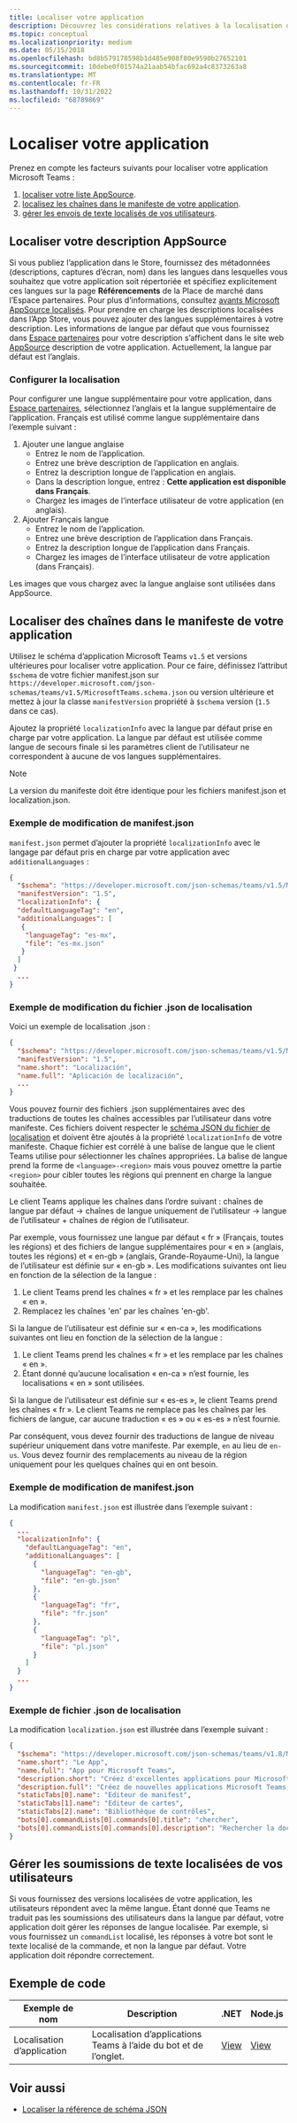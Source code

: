 ```yaml
---
title: Localiser votre application
description: Découvrez les considérations relatives à la localisation de votre application Microsoft Teams et à la localisation des chaînes dans votre manifeste d’application.
ms.topic: conceptual
ms.localizationpriority: medium
ms.date: 05/15/2018
ms.openlocfilehash: bd8b579178598b1d485e908f80e9590b27652101
ms.sourcegitcommit: 10debe0f01574a21aab54bfac692a4c8373263a8
ms.translationtype: MT
ms.contentlocale: fr-FR
ms.lasthandoff: 10/31/2022
ms.locfileid: "68789869"
---
```

# <a name="localize-your-app"></a>Localiser votre application

Prenez en compte les facteurs suivants pour localiser votre application Microsoft Teams :

1. [localiser votre liste AppSource](#localize-your-appsource-listing).
1. [localisez les chaînes dans le manifeste de votre application](#localize-strings-in-your-app-manifest).
1. [gérer les envois de texte localisés de vos utilisateurs](#handle-localized-text-submissions-from-your-users).

## <a name="localize-your-appsource-listing"></a>Localiser votre description AppSource

Si vous publiez l’application dans le Store, fournissez des métadonnées (descriptions, captures d’écran, nom) dans les langues dans lesquelles vous souhaitez que votre application soit répertoriée et spécifiez explicitement ces langues sur la page **Référencements** de la Place de marché dans l’Espace partenaires. Pour plus d’informations, consultez [avants Microsoft AppSource localisés](/office/dev/store/prepare-localized-solutions#localized-microsoft-appsource-fronts). Pour prendre en charge les descriptions localisées dans l’App Store, vous pouvez ajouter des langues supplémentaires à votre description. Les informations de langue par défaut que vous fournissez dans [Espace partenaires](/office/dev/store/submit-to-appsource-via-partner-center) pour votre description s’affichent dans le site web [AppSource](https://appsource.microsoft.com/marketplace/apps?product=office%3Bteams&page=1 "AppSource est un emplacement unique pour tous les besoins de votre équipe. rassemblez tous les éléments, y compris les conversations, les réunions, les appels, les fichiers et les outils pour permettre un travail d’équipe plus productif.") description de votre application. Actuellement, la langue par défaut est l’anglais.

### <a name="configure-localization"></a>Configurer la localisation

Pour configurer une langue supplémentaire pour votre application, dans [Espace partenaires](/office/dev/store/submit-to-appsource-via-partner-center), sélectionnez l’anglais et la langue supplémentaire de l’application. Français est utilisé comme langue supplémentaire dans l’exemple suivant :

1. Ajouter une langue anglaise
    * Entrez le nom de l’application.
    * Entrez une brève description de l’application en anglais.
    * Entrez la description longue de l’application en anglais.
    * Dans la description longue, entrez : **Cette application est disponible dans Français**.
    * Chargez les images de l’interface utilisateur de votre application (en anglais).
2. Ajouter Français langue
    * Entrez le nom de l’application.
    * Entrez une brève description de l’application dans Français.
    * Entrez la description longue de l’application dans Français.
    * Chargez les images de l’interface utilisateur de votre application (dans Français).

Les images que vous chargez avec la langue anglaise sont utilisées dans AppSource.

## <a name="localize-strings-in-your-app-manifest"></a>Localiser des chaînes dans le manifeste de votre application

Utilisez le schéma d’application Microsoft Teams `v1.5` et versions ultérieures pour localiser votre application. Pour ce faire, définissez l’attribut `$schema` de votre fichier manifest.json sur `https://developer.microsoft.com/json-schemas/teams/v1.5/MicrosoftTeams.schema.json` ou version ultérieure et mettez à jour la classe `manifestVersion` propriété à `$schema` version (`1.5` dans ce cas).

Ajoutez la propriété `localizationInfo` avec la langue par défaut prise en charge par votre application. La langue par défaut est utilisée comme langue de secours finale si les paramètres client de l’utilisateur ne correspondent à aucune de vos langues supplémentaires.

> [!NOTE]
> La version du manifeste doit être identique pour les fichiers manifest.json et localization.json.

### <a name="example-manifestjson-change"></a>Exemple de modification de manifest.json

`manifest.json` permet d’ajouter la propriété `localizationInfo` avec le langage par défaut pris en charge par votre application avec `additionalLanguages` :

```json
{
  "$schema": "https://developer.microsoft.com/json-schemas/teams/v1.5/MicrosoftTeams.schema.json",
  "manifestVersion": "1.5",
  "localizationInfo": {
  "defaultLanguageTag": "en",
  "additionalLanguages": [
   {
    "languageTag": "es-mx",
    "file": "es-mx.json"
   }
  ]
 }
  ...
}
```

### <a name="example-localization-json-change"></a>Exemple de modification du fichier .json de localisation

Voici un exemple de localisation .json :

```json
{
  "$schema": "https://developer.microsoft.com/json-schemas/teams/v1.5/MicrosoftTeams.Localization.schema.json",
  "manifestVersion": "1.5",
  "name.short": "Localización",
  "name.full": "Aplicación de localización",
  ...
}
```

Vous pouvez fournir des fichiers .json supplémentaires avec des traductions de toutes les chaînes accessibles par l’utilisateur dans votre manifeste. Ces fichiers doivent respecter le [schéma JSON du fichier de localisation](../../resources/schema/localization-schema.md) et doivent être ajoutés à la propriété `localizationInfo` de votre manifeste. Chaque fichier est corrélé à une balise de langue que le client Teams utilise pour sélectionner les chaînes appropriées. La balise de langue prend la forme de `<language>-<region>` mais vous pouvez omettre la partie `<region>` pour cibler toutes les régions qui prennent en charge la langue souhaitée.

Le client Teams applique les chaînes dans l’ordre suivant : chaînes de langue par défaut -> chaînes de langue uniquement de l’utilisateur -> langue de l’utilisateur + chaînes de région de l’utilisateur.

Par exemple, vous fournissez une langue par défaut « fr » (Français, toutes les régions) et des fichiers de langue supplémentaires pour « en » (anglais, toutes les régions) et « en-gb » (anglais, Grande-Royaume-Uni), la langue de l’utilisateur est définie sur « en-gb ». Les modifications suivantes ont lieu en fonction de la sélection de la langue :

1. Le client Teams prend les chaînes « fr » et les remplace par les chaînes « en ».
1. Remplacez les chaînes 'en' par les chaînes 'en-gb'.

Si la langue de l’utilisateur est définie sur « en-ca », les modifications suivantes ont lieu en fonction de la sélection de la langue :

1. Le client Teams prend les chaînes « fr » et les remplace par les chaînes « en ».
1. Étant donné qu’aucune localisation « en-ca » n’est fournie, les localisations « en » sont utilisées.

Si la langue de l’utilisateur est définie sur « es-es », le client Teams prend les chaînes « fr ». Le client Teams ne remplace pas les chaînes par les fichiers de langue, car aucune traduction « es » ou « es-es » n’est fournie.

Par conséquent, vous devez fournir des traductions de langue de niveau supérieur uniquement dans votre manifeste. Par exemple, `en` au lieu de `en-us`. Vous devez fournir des remplacements au niveau de la région uniquement pour les quelques chaînes qui en ont besoin.

### <a name="example-manifestjson-change"></a>Exemple de modification de manifest.json

La modification `manifest.json` est illustrée dans l’exemple suivant :

```json
{
  ...
  "localizationInfo": {
    "defaultLanguageTag": "en",
    "additionalLanguages": [
      {
        "languageTag": "en-gb",
        "file": "en-gb.json"
      },
      {
        "languageTag": "fr",
        "file": "fr.json"
      },
      {
        "languageTag": "pl",
        "file": "pl.json"
      }
    ]
  }
  ...
}
```

### <a name="example-localization-json-file"></a>Exemple de fichier .json de localisation

 La modification `localization.json` est illustrée dans l’exemple suivant :

```json
{
  "$schema": "https://developer.microsoft.com/json-schemas/teams/v1.8/MicrosoftTeams.Localization.schema.json",
  "name.short": "Le App",
  "name.full": "App pour Microsoft Teams",
  "description.short": "Créez d'excellentes applications pour Microsoft Teams avec App.",
  "description.full": "Créez de nouvelles applications Microsoft Teams, concevez et prévisualisez des cartes bot, et explorez la documentation avec App.",
  "staticTabs[0].name": "Editeur de manifest",
  "staticTabs[1].name": "Editeur de cartes",
  "staticTabs[2].name": "Bibliothèque de contrôles",
  "bots[0].commandLists[0].commands[0].title": "chercher",
  "bots[0].commandLists[0].commands[0].description": "Rechercher la documentation Teams pertinente"
}
```

## <a name="handle-localized-text-submissions-from-your-users"></a>Gérer les soumissions de texte localisées de vos utilisateurs

Si vous fournissez des versions localisées de votre application, les utilisateurs répondent avec la même langue. Étant donné que Teams ne traduit pas les soumissions des utilisateurs dans la langue par défaut, votre application doit gérer les réponses de langue localisée. Par exemple, si vous fournissez un `commandList` localisé, les réponses à votre bot sont le texte localisé de la commande, et non la langue par défaut. Votre application doit répondre correctement.

## <a name="code-sample"></a>Exemple de code

| Exemple de nom | Description | .NET | Node.js |
|-------------|-------------|------|------|
| Localisation d’application | Localisation d’applications Teams à l’aide du bot et de l’onglet. | [View](https://github.com/OfficeDev/Microsoft-Teams-Samples/tree/main/samples/app-localization/csharp) |[View](https://github.com/OfficeDev/Microsoft-Teams-Samples/tree/main/samples/app-localization/nodejs) |

## <a name="see-also"></a>Voir aussi

* [Localiser la référence de schéma JSON](~/resources/schema/localization-schema.md)
